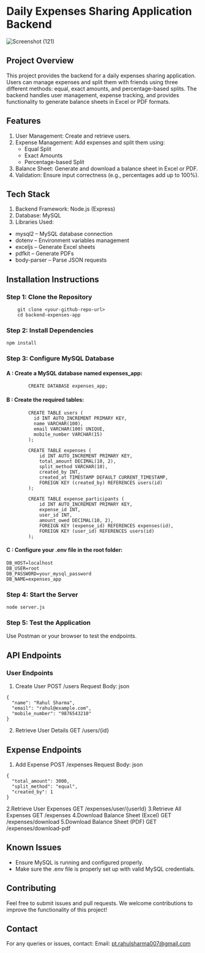 # Daily Expenses Sharing Application Backend
![Screenshot (121)](https://github.com/user-attachments/assets/4e3b9877-a3b3-470d-9b02-a7e28c64c3ad)


  ## Project Overview
  This project provides the backend for a daily expenses sharing application. Users can manage expenses and split them with friends using three different methods: equal, exact amounts, and percentage-based splits. The backend handles user management, expense tracking, and provides functionality to generate balance sheets in Excel or PDF formats.

  ## Features
  1. User Management: Create and retrieve users.
  2. Expense Management: Add expenses and split them using:
      - Equal Split
      - Exact Amounts
      - Percentage-based Split
3. Balance Sheet: Generate and download a balance sheet in Excel or PDF.
4. Validation: Ensure input correctness (e.g., percentages add up to 100%).

 ## Tech Stack
  1. Backend Framework: Node.js (Express)
  2. Database: MySQL
  3. Libraries Used:
   * mysql2 – MySQL database connection
   * dotenv – Environment variables management
   * exceljs – Generate Excel sheets
   * pdfkit – Generate PDFs
   * body-parser – Parse JSON requests

  ## Installation Instructions
   ### Step 1: Clone the Repository
        git clone <your-github-repo-url>
        cd backend-expenses-app

  ### Step 2: Install Dependencies
    npm install

  ### Step 3: Configure MySQL Database
  #### A : Create a MySQL database named expenses_app:
            CREATE DATABASE expenses_app;
  #### B : Create the required tables:
            CREATE TABLE users (
              id INT AUTO_INCREMENT PRIMARY KEY,
              name VARCHAR(100),
              email VARCHAR(100) UNIQUE,
              mobile_number VARCHAR(15)
            );

            CREATE TABLE expenses (
                id INT AUTO_INCREMENT PRIMARY KEY,
                total_amount DECIMAL(10, 2),
                split_method VARCHAR(10),
                created_by INT,
                created_at TIMESTAMP DEFAULT CURRENT_TIMESTAMP,
                FOREIGN KEY (created_by) REFERENCES users(id)
            );

            CREATE TABLE expense_participants (
                id INT AUTO_INCREMENT PRIMARY KEY,
                expense_id INT,
                user_id INT,
                amount_owed DECIMAL(10, 2),
                FOREIGN KEY (expense_id) REFERENCES expenses(id),
                FOREIGN KEY (user_id) REFERENCES users(id)
            );

  #### C : Configure your .env file in the root folder:
    DB_HOST=localhost
    DB_USER=root
    DB_PASSWORD=your_mysql_password
    DB_NAME=expenses_app

  ### Step 4: Start the Server
    node server.js



  ### Step 5: Test the Application
  Use Postman or your browser to test the endpoints.

  ## API Endpoints
  ### User Endpoints
   1. Create User
      POST /users
      Request Body: json 

    {
      "name": "Rahul Sharma",
      "email": "rahul@example.com",
      "mobile_number": "9876543210"
    }
  2. Retrieve User Details
     GET /users/{id}

## Expense Endpoints
  1. Add Expense
    POST /expenses
    Request Body:  json 
    
    {
      "total_amount": 3000,
      "split_method": "equal",
      "created_by": 1
    }
  2.Retrieve User Expenses
    GET /expenses/user/{userId}
  3.Retrieve All Expenses
    GET /expenses
  4.Download Balance Sheet (Excel)
    GET /expenses/download
  5.Download Balance Sheet (PDF)
    GET /expenses/download-pdf

## Known Issues
  - Ensure MySQL is running and configured properly.
  - Make sure the .env file is properly set up with valid MySQL credentials.

## Contributing
Feel free to submit issues and pull requests. We welcome contributions to improve the functionality of this project!

## Contact
For any queries or issues, contact:
Email: pt.rahulsharma007@gmail.com


  



